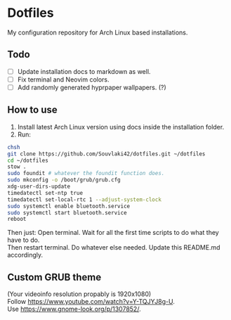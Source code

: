 # Dotfiles
My configuration repository for Arch Linux based installations.

## Todo
- [ ] Update installation docs to markdown as well.
- [ ] Fix terminal and Neovim colors.
- [ ] Add randomly generated hyprpaper wallpapers. (?)

## How to use
1. Install latest Arch Linux version using docs inside the installation folder.
2. Run:
```bash
chsh
git clone https://github.com/Souvlaki42/dotfiles.git ~/dotfiles
cd ~/dotfiles
stow .
sudo foundit # whatever the foundit function does. 
sudo mkconfig -o /boot/grub/grub.cfg
xdg-user-dirs-update
timedatectl set-ntp true
timedatectl set-local-rtc 1 --adjust-system-clock
sudo systemctl enable bluetooth.service
sudo systemctl start bluetooth.service
reboot
```
Then just:
Open terminal. Wait for all the first time scripts to do what they have to do.\
Then restart terminal. Do whatever else needed. Update this README.md accordingly.

## Custom GRUB theme
(Your videoinfo resolution propably is 1920x1080)\
Follow <https://www.youtube.com/watch?v=Y-TQJYJ8g-U>.\
Use <https://www.gnome-look.org/p/1307852/>.
